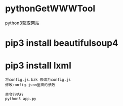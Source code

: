 # pythonGetWWWTool
python3获取网站

# pip3 install beautifulsoup4
# pip3 install lxml

<!-- 第一步 -->
    将config.js.bak 修改为config.js
    修改config.json里面的参数

<!-- 第二步 -->
    命令行执行
    python3 app.py
